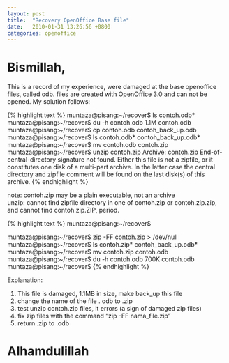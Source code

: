 ```yaml
---
layout: post
title:  "Recovery OpenOffice Base file"
date:   2010-01-31 13:26:56 +0800
categories: openoffice
---
```


# Bismillah,

This is a record of my experience, were damaged at the base openoffice files, called odb. files are created with OpenOffice 3.0 and can not be opened. My solution follows:

{% highlight text %}
muntaza@pisang:~/recover$ ls
contoh.odb*
muntaza@pisang:~/recover$ du -h contoh.odb
1.1M contoh.odb
muntaza@pisang:~/recover$ cp contoh.odb contoh_back_up.odb
muntaza@pisang:~/recover$ ls
contoh.odb* contoh_back_up.odb*
muntaza@pisang:~/recover$ mv contoh.odb contoh.zip
muntaza@pisang:~/recover$ unzip contoh.zip
Archive: contoh.zip
End-of-central-directory signature not found. Either this file is not
a zipfile, or it constitutes one disk of a multi-part archive. In the
latter case the central directory and zipfile comment will be found on
the last disk(s) of this archive.
{% endhighlight %}

note: contoh.zip may be a plain executable, not an archive  
unzip: cannot find zipfile directory in one of contoh.zip or
contoh.zip.zip, and cannot find contoh.zip.ZIP, period.

{% highlight text %}
muntaza@pisang:~/recover$

muntaza@pisang:~/recover$ zip -FF contoh.zip > /dev/null
muntaza@pisang:~/recover$ ls
contoh.zip* contoh_back_up.odb*
muntaza@pisang:~/recover$ mv contoh.zip contoh.odb
muntaza@pisang:~/recover$ du -h contoh.odb
700K contoh.odb
muntaza@pisang:~/recover$
{% endhighlight %}

Explanation:
1. This file is damaged, 1.1MB in size, make back_up this file
2. change the name of the file . odb to .zip
3. test unzip contoh.zip files, it errors (a sign of damaged zip files)
4. fix zip files with the command “zip -FF nama_file.zip”
5. return .zip to .odb

# Alhamdulillah
